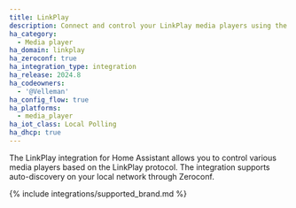 ```yaml
---
title: LinkPlay
description: Connect and control your LinkPlay media players using the LinkPlay integration
ha_category:
  - Media player
ha_domain: linkplay
ha_zeroconf: true
ha_integration_type: integration
ha_release: 2024.8
ha_codeowners:
  - '@Velleman'
ha_config_flow: true
ha_platforms:
  - media_player
ha_iot_class: Local Polling
ha_dhcp: true
---
```


The LinkPlay integration for Home Assistant allows you to control various media players based on the LinkPlay protocol. The integration supports auto-discovery on your local network through Zeroconf.

{% include integrations/supported_brand.md %}
